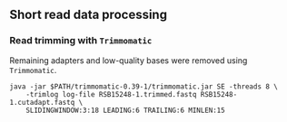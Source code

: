 ## Short read data processing

### Read trimming with `Trimmomatic`
Remaining adapters and low-quality bases were removed using `Trimmomatic`. 
```ShellSession
java -jar $PATH/trimmomatic-0.39-1/trimmomatic.jar SE -threads 8 \
    -trimlog log-file RSB15248-1.trimmed.fastq RSB15248-1.cutadapt.fastq \
    SLIDINGWINDOW:3:18 LEADING:6 TRAILING:6 MINLEN:15
```
